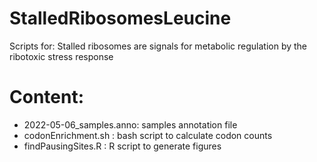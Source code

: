 # StalledRibosomesLeucine
Scripts for: Stalled ribosomes are signals for metabolic regulation by the ribotoxic stress response

# Content:
- 2022-05-06_samples.anno: samples annotation file
- codonEnrichment.sh     : bash script to calculate codon counts
- findPausingSites.R     : R script to generate figures

